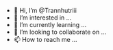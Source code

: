 - 👋 Hi, I’m @Trannhutriii
- 👀 I’m interested in ...
- 🌱 I’m currently learning ...
- 💞️ I’m looking to collaborate on ...
- 📫 How to reach me ...

<!---
Trannhutriii/Trannhutriii is a ✨ special ✨ repository because its `README.md` (this file) appears on your GitHub profile.
You can click the Preview link to take a look at your changes.
--->
